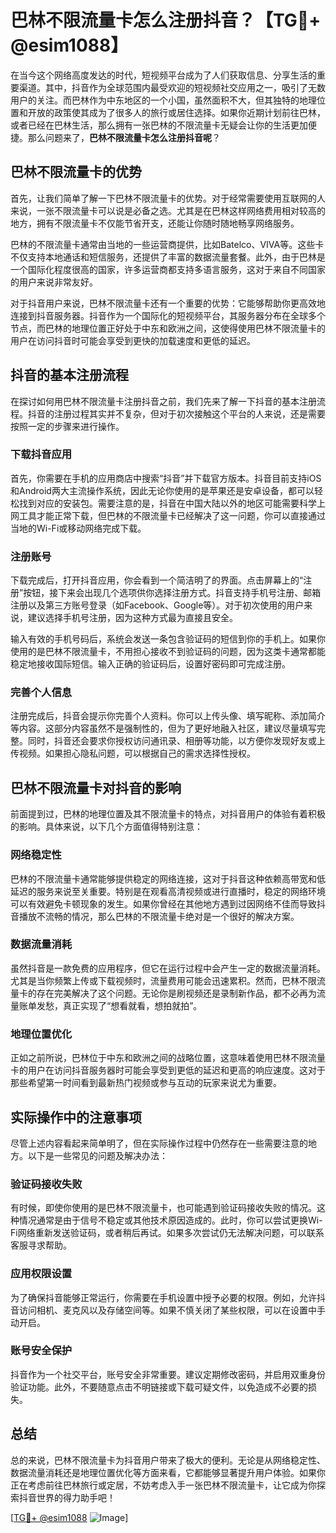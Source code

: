 # 巴林不限流量卡怎么注册抖音？【TG💪+ @esim1088】

在当今这个网络高度发达的时代，短视频平台成为了人们获取信息、分享生活的重要渠道。其中，抖音作为全球范围内最受欢迎的短视频社交应用之一，吸引了无数用户的关注。而巴林作为中东地区的一个小国，虽然面积不大，但其独特的地理位置和开放的政策使其成为了很多人的旅行或居住选择。如果你近期计划前往巴林，或者已经在巴林生活，那么拥有一张巴林的不限流量卡无疑会让你的生活更加便捷。那么问题来了，**巴林不限流量卡怎么注册抖音呢**？

## 巴林不限流量卡的优势

首先，让我们简单了解一下巴林不限流量卡的优势。对于经常需要使用互联网的人来说，一张不限流量卡可以说是必备之选。尤其是在巴林这样网络费用相对较高的地方，拥有不限流量卡不仅能节省开支，还能让你随时随地畅享网络服务。

巴林的不限流量卡通常由当地的一些运营商提供，比如Batelco、VIVA等。这些卡不仅支持本地通话和短信服务，还提供了丰富的数据流量套餐。此外，由于巴林是一个国际化程度很高的国家，许多运营商都支持多语言服务，这对于来自不同国家的用户来说非常友好。

对于抖音用户来说，巴林不限流量卡还有一个重要的优势：它能够帮助你更高效地连接到抖音服务器。抖音作为一个国际化的短视频平台，其服务器分布在全球多个节点，而巴林的地理位置正好处于中东和欧洲之间，这使得使用巴林不限流量卡的用户在访问抖音时可能会享受到更快的加载速度和更低的延迟。

## 抖音的基本注册流程

在探讨如何用巴林不限流量卡注册抖音之前，我们先来了解一下抖音的基本注册流程。抖音的注册过程其实并不复杂，但对于初次接触这个平台的人来说，还是需要按照一定的步骤来进行操作。

### 下载抖音应用

首先，你需要在手机的应用商店中搜索“抖音”并下载官方版本。抖音目前支持iOS和Android两大主流操作系统，因此无论你使用的是苹果还是安卓设备，都可以轻松找到对应的安装包。需要注意的是，抖音在中国大陆以外的地区可能需要科学上网工具才能正常下载，但巴林的不限流量卡已经解决了这一问题，你可以直接通过当地的Wi-Fi或移动网络完成下载。

### 注册账号

下载完成后，打开抖音应用，你会看到一个简洁明了的界面。点击屏幕上的“注册”按钮，接下来会出现几个选项供你选择注册方式。抖音支持手机号注册、邮箱注册以及第三方账号登录（如Facebook、Google等）。对于初次使用的用户来说，建议选择手机号注册，因为这种方式最为直接且安全。

输入有效的手机号码后，系统会发送一条包含验证码的短信到你的手机上。如果你使用的是巴林不限流量卡，不用担心接收不到验证码的问题，因为这类卡通常都能稳定地接收国际短信。输入正确的验证码后，设置好密码即可完成注册。

### 完善个人信息

注册完成后，抖音会提示你完善个人资料。你可以上传头像、填写昵称、添加简介等内容。这部分内容虽然不是强制性的，但为了更好地融入社区，建议尽量填写完整。同时，抖音还会要求你授权访问通讯录、相册等功能，以方便你发现好友或上传视频。如果担心隐私问题，可以根据自己的需求选择性授权。

## 巴林不限流量卡对抖音的影响

前面提到过，巴林的地理位置及其不限流量卡的特点，对抖音用户的体验有着积极的影响。具体来说，以下几个方面值得特别注意：

### 网络稳定性

巴林的不限流量卡通常能够提供稳定的网络连接，这对于抖音这种依赖高带宽和低延迟的服务来说至关重要。特别是在观看高清视频或进行直播时，稳定的网络环境可以有效避免卡顿现象的发生。如果你曾经在其他地方遇到过因网络不佳而导致抖音播放不流畅的情况，那么巴林的不限流量卡绝对是一个很好的解决方案。

### 数据流量消耗

虽然抖音是一款免费的应用程序，但它在运行过程中会产生一定的数据流量消耗。尤其是当你频繁上传或下载视频时，流量费用可能会迅速累积。然而，巴林不限流量卡的存在完美解决了这个问题。无论你是刷视频还是录制新作品，都不必再为流量账单发愁，真正实现了“想看就看，想拍就拍”。

### 地理位置优化

正如之前所说，巴林位于中东和欧洲之间的战略位置，这意味着使用巴林不限流量卡的用户在访问抖音服务器时可能会享受到更低的延迟和更高的响应速度。这对于那些希望第一时间看到最新热门视频或参与互动的玩家来说尤为重要。

## 实际操作中的注意事项

尽管上述内容看起来简单明了，但在实际操作过程中仍然存在一些需要注意的地方。以下是一些常见的问题及解决办法：

### 验证码接收失败

有时候，即使你使用的是巴林不限流量卡，也可能遇到验证码接收失败的情况。这种情况通常是由于信号不稳定或其他技术原因造成的。此时，你可以尝试更换Wi-Fi网络重新发送验证码，或者稍后再试。如果多次尝试仍无法解决问题，可以联系客服寻求帮助。

### 应用权限设置

为了确保抖音能够正常运行，你需要在手机设置中授予必要的权限。例如，允许抖音访问相机、麦克风以及存储空间等。如果不慎关闭了某些权限，可以在设置中手动开启。

### 账号安全保护

抖音作为一个社交平台，账号安全非常重要。建议定期修改密码，并启用双重身份验证功能。此外，不要随意点击不明链接或下载可疑文件，以免造成不必要的损失。

## 总结

总的来说，巴林不限流量卡为抖音用户带来了极大的便利。无论是从网络稳定性、数据流量消耗还是地理位置优化等方面来看，它都能够显著提升用户体验。如果你正在考虑前往巴林旅行或定居，不妨考虑入手一张巴林不限流量卡，让它成为你探索抖音世界的得力助手吧！

[[TG💪+ @esim1088](https://t.me/s/esim1088) ![Image](https://i.postimg.cc/4NQfJmqS/Snipaste-2025-05-13-00-14-12.png)]